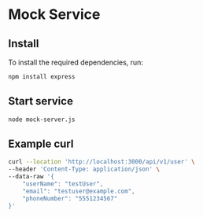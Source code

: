 # Mock Service

## Install

To install the required dependencies, run:

```sh
npm install express
```

## Start service
```sh
node mock-server.js
```

## Example curl 
```sh
curl --location 'http://localhost:3000/api/v1/user' \
--header 'Content-Type: application/json' \
--data-raw '{
    "userName": "testUser",
    "email": "testuser@example.com",
    "phoneNumber": "5551234567"
}'
```